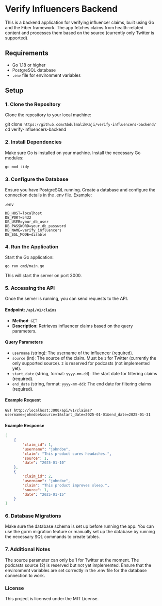 # Verify Influencers Backend

This is a backend application for verifying influencer claims, built using Go and the Fiber framework. The app fetches claims from health-related content and processes them based on the source (currently only Twitter is supported).

## Requirements

- Go 1.18 or higher
- PostgreSQL database
- `.env` file for environment variables

## Setup

### 1. Clone the Repository

Clone the repository to your local machine:

git clone `https://github.com/AbdulmalikRaji/verify-influencers-backend/`
cd verify-influencers-backend

### 2. Install Dependencies

Make sure Go is installed on your machine. Install the necessary Go modules:

```bash
go mod tidy
```

### 3. Configure the Database

Ensure you have PostgreSQL running. Create a database and configure the connection details in the .env file. Example:

.env

```text
DB_HOST=localhost
DB_PORT=5432
DB_USER=your_db_user
DB_PASSWORD=your_db_password
DB_NAME=verify_influencers
DB_SSL_MODE=disable
```

### 4. Run the Application

Start the Go application:

```bash
go run cmd/main.go
```

This will start the server on port 3000.

### 5. Accessing the API

Once the server is running, you can send requests to the API.

#### Endpoint: `/api/v1/claims`

- **Method**: `GET`
- **Description**: Retrieves influencer claims based on the query parameters.

#### Query Parameters

- `username` (string): The username of the influencer (required).
- `source` (int): The source of the claim. Must be `1` for Twitter (currently the only supported source). `2` is reserved for podcasts (not implemented yet).
- `start_date` (string, format: `yyyy-mm-dd`): The start date for filtering claims (required).
- `end_date` (string, format: `yyyy-mm-dd`): The end date for filtering claims (required).

#### Example Request

```http
GET http://localhost:3000/api/v1/claims?username=johndoe&source=1&start_date=2025-01-01&end_date=2025-01-31
```

#### Example Response

```json
[
    {
        "claim_id": 1,
        "username": "johndoe",
        "claim": "This product cures headaches.",
        "source": 1,
        "date": "2025-01-10"
    },
    {
        "claim_id": 2,
        "username": "johndoe",
        "claim": "This product improves sleep.",
        "source": 1,
        "date": "2025-01-15"
    }
]
```

### 6. Database Migrations

Make sure the database schema is set up before running the app. You can use the gorm migration feature or manually set up the database by running the necessary SQL commands to create tables.

### 7. Additional Notes

The source parameter can only be 1 for Twitter at the moment.
The podcasts source (2) is reserved but not yet implemented.
Ensure that the environment variables are set correctly in the .env file for the database connection to work.

### License

This project is licensed under the MIT License.
